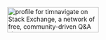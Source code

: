 <a href="https://stackexchange.com/users/6622886"><img src="https://stackexchange.com/users/flair/6622886.png" width="208" height="58" alt="profile for timnavigate on Stack Exchange, a network of free, community-driven Q&amp;A sites" title="profile for timnavigate on Stack Exchange, a network of free, community-driven Q&amp;A sites"></a>
